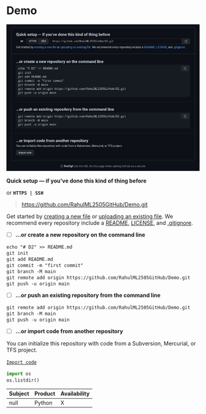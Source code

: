 # Demo

![The Screenshort](./screenshort.png)

**Quick setup — if you’ve done this kind of thing before**

or **` HTTPS | SSH `**
> https://github.com/RahulML2505GitHub/Demo.git


Get started by [creating a new file](https://github.com/RahulML2505GitHub/Demo/new/main) or [uploading an existing file](https://github.com/RahulML2505GitHub/Demo/upload). We recommend every repository include a [README](https://github.com/RahulML2505GitHub/Demo/new/main?readme=1), [LICENSE](https://github.com/RahulML2505GitHub/Demo/new/main?filename=LICENSE.md), and [.gitignore](https://github.com/RahulML2505GitHub/Demo/new/main?filename=.gitignore).

- [ ] **…or create a new repository on the command line**

```
echo "# D2" >> README.md
git init
git add README.md
git commit -m "first commit"
git branch -M main
git remote add origin https://github.com/RahulML2505GitHub/Demo.git
git push -u origin main
```

- [ ] **…or push an existing repository from the command line**

```
git remote add origin https://github.com/RahulML2505GitHub/Demo.git
git branch -M main
git push -u origin main
```

- [ ] **…or import code from another repository**

You can initialize this repository with code from a Subversion, Mercurial, or TFS project.

[`Import code`](https://github.com/RahulML2505GitHub/Demo/import)

```python
import os
os.listdir()
```

| Subject | Product | Availability |
| --- | --- | --- |
| null | Python | X |
